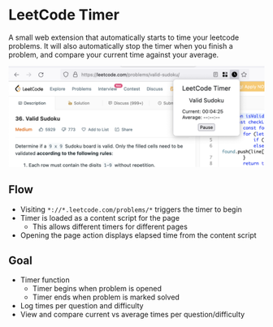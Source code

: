 # LeetCode Timer

A small web extension that automatically starts to time your leetcode problems. It will also automatically stop the timer when you finish a problem, and compare your current time against your average.

![Screenshot](screenshot.png)

## Flow

- Visiting ```*://*.leetcode.com/problems/*``` triggers the timer to begin
- Timer is loaded as a content script for the page
  - This allows different timers for different pages
- Opening the page action displays elapsed time from the content script

## Goal

- Timer function
  - Timer begins when problem is opened
  - Timer ends when problem is marked solved
- Log times per question and difficulty
- View and compare current vs average times per question/difficulty
